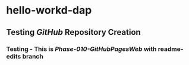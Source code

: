 # hello-workd-dap

## Testing *GitHub* Repository Creation ##

### Testing - This is *Phase-010-GitHubPagesWeb* with readme-edits branch ###
